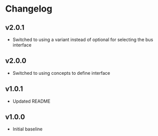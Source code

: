 # Changelog

## v2.0.1
- Switched to using a variant instead of optional for selecting the bus interface

## v2.0.0
- Switched to using concepts to define interface

## v1.0.1
- Updated README

## v1.0.0
- Initial baseline
